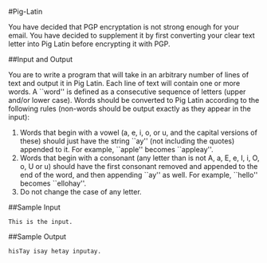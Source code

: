 #Pig-Latin 

You have decided that PGP encryptation is not strong enough for your email. You have decided to supplement it by first converting your clear text letter into Pig Latin before encrypting it with PGP.

##Input and Output

You are to write a program that will take in an arbitrary number of lines of text and output it in Pig Latin. Each line of text will contain one or more words. A ``word'' is defined as a consecutive sequence of letters (upper and/or lower case). Words should be converted to Pig Latin according to the following rules (non-words should be output exactly as they appear in the input):

1. Words that begin with a vowel (a, e, i, o, or u, and the capital versions of these) should just have the string \`\`ay'' (not including the quotes) appended to it. For example, \`\`apple'' becomes ``appleay''.
2. Words that begin with a consonant (any letter than is not A, a, E, e, I, i, O, o, U or u) should have the first consonant removed and appended to the end of the word, and then appending \`\`ay'' as well. For example, \`\`hello'' becomes ``ellohay''.
3. Do not change the case of any letter.

##Sample Input

	This is the input.

##Sample Output

	hisTay isay hetay inputay.